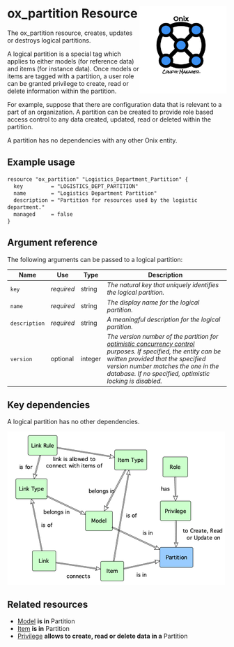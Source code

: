 # ox_partition Resource <img src="../../../docs/pics/ox.png" width="200" height="200" align="right">

The ox_partition resource, creates, updates or destroys logical partitions.

A logical partition is a special tag which applies to either models (for reference data) and items (for instance data). Once models or items are tagged with a partition, a user role can be granted privilege to create, read or delete information within the partition.

For example, suppose that there are configuration data that is relevant to a part of an organization. A partition can be created to provide role based access control to any data created, updated, read or deleted within the partition.

A partition has no dependencies with any other Onix entity.

## Example usage

```hcl
resource "ox_partition" "Logistics_Department_Partition" {
  key         = "LOGISTICS_DEPT_PARTITION"
  name        = "Logistics Department Partition"
  description = "Partition for resources used by the logistic department."
  managed     = false
}
```

## Argument reference

The following arguments can be passed to a logical partition:

| Name | Use | Type |  Description |
|---|---|---|---|
| `key` | *required* | string | *The natural key that uniquely identifies the logical partition.* |
| `name`| *required* | string | *The display name for the logical partition.* |
| `description`| *required* | string | *A meaningful description for the logical partition.* |
| `version` | optional | integer | *The version number of the partition for [optimistic concurrency control](https://en.wikipedia.org/wiki/Optimistic_concurrency_control) purposes. If specified, the entity can be written provided that the specified version number matches the one in the database. If no specified, optimistic locking is disabled.* |

## Key dependencies

A logical partition has no other dependencies.

![Partition](../pics/partition.png)

## Related resources

- [Model](ox_model.md) **is in** Partition
- [Item](ox_item.md) **is in** Partition
- [Privilege](ox_privilege.md) **allows to create, read or delete data in a** Partition
